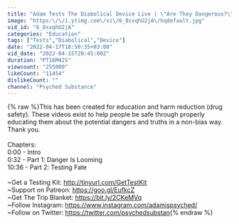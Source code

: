```yaml
---
title: "Adam Tests The Diabolical Device Live | \"Are They Dangerous?\""
image: "https:\/\/i.ytimg.com\/vi\/6_8sxqhU2jA\/hqdefault.jpg"
vid_id: "6_8sxqhU2jA"
categories: "Education"
tags: ["Tests","Diabolical","Device"]
date: "2022-04-17T18:50:35+03:00"
vid_date: "2022-04-15T20:45:00Z"
duration: "PT16M42S"
viewcount: "255000"
likeCount: "11454"
dislikeCount: ""
channel: "Psyched Substance"
---
```

{% raw %}This has been created for education and harm reduction (drug safety). These videos exist to help people be safe through properly educating them about the potential dangers and truths in a non-bias way. Thank you.<br /><br />Chapters:<br />0:00 - Intro<br />0:32 - Part 1: Danger Is Looming <br />10:36 - Part 2: Testing Fate <br /><br />~Get a Testing Kit: <a rel="nofollow" target="blank" href="http://tinyurl.com/GetTestKit">http://tinyurl.com/GetTestKit</a><br />~Support on Patreon: <a rel="nofollow" target="blank" href="https://goo.gl/EufkcZ">https://goo.gl/EufkcZ</a> <br />~Get The Trip Blanket: <a rel="nofollow" target="blank" href="https://bit.ly/2CKeMVq">https://bit.ly/2CKeMVq</a> <br />~Follow Instagram: <a rel="nofollow" target="blank" href="https://www.instagram.com/adamispsyched/">https://www.instagram.com/adamispsyched/</a><br />~Follow on Twitter: <a rel="nofollow" target="blank" href="https://twitter.com/psychedsubstan">https://twitter.com/psychedsubstan</a>{% endraw %}
